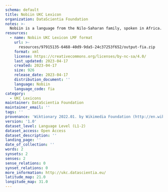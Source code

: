 ```yaml
---
schema: default
title: Nobiin UKC Lexicon
organization: DataScientia Foundation
notes: >-
  Nobiin is a language from the Nilo-Saharan family, spoken in Africa. The UKC Lexicon of Nobiin is represented as a lexico-semantic network. It consists of words, word senses, synsets, as well as sense-level and synset-level relationships.
resources:
  - name: Nobiin UKC Lexicon LMF format
    url: >-
      resources/97915135-6468-40d9-9da5-24c37253f652/output-fia.zip
    format: xml
    license: https://creativecommons.org/licenses/by-nc-sa/4.0/
    last_updated: 2023-04-17
    created: 2023-04-17
    size: 926
    release_date: 2023-04-17
    distribution_document: ''
    language: Nobiin
    language_code: fia
category:
  - UKC Lexicons
maintainer: DataScientia Foundation
maintainer_email: ''
tags: ''
provenance: 'Wiktionary 2022.01. by Wikimedia Foundation (http://en.wiktionary.org); Princeton WordNet 2.1 by Princeton University (https://wordnet.princeton.edu)'
version: '1.0'
dataset_level: Language Level (L1-2)
dataset_access: Open Access
dataset_description: ''
landing_page: ''
date_of_collection: ''
words: 2
synsets: 2
senses: 2
sense_relations: 0
synset_relations: 0
more_information: http://ukc.datascientia.eu/
latitude_map: 21.0
longitude_map: 31.0
---
```

